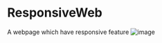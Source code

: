 # ResponsiveWeb
 A webpage which have responsive feature
![image](https://github.com/Gayashani00/ResponsiveWeb/assets/88905965/3cacdcf0-293c-4d2b-9251-d77d4f678a89)
